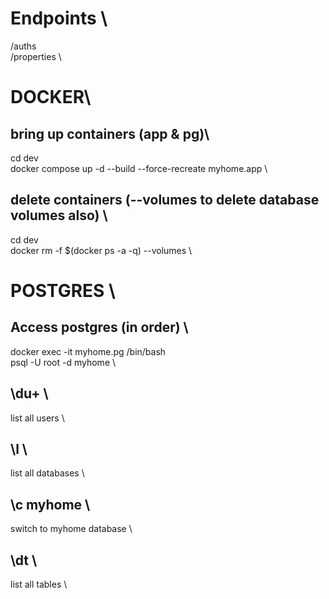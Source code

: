 # Endpoints \
/auths \
/properties \


# DOCKER\

## bring up containers (app & pg)\
cd dev \
docker compose up -d --build --force-recreate myhome.app \

## delete containers (--volumes to delete database volumes also) \
cd dev \
docker rm -f $(docker ps -a -q) --volumes \

# POSTGRES \
## Access postgres (in order) \
docker exec -it myhome.pg /bin/bash \
psql -U root -d myhome \

## \du+ \
list all users \

## \l  \
list all databases  \

## \c myhome  \
switch to myhome database  \

## \dt  \
list all tables  \
